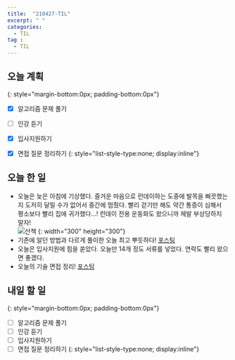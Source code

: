 ```yaml
---
title:  "210427-TIL"
excerpt: " "
categories: 
  - TIL
tag : 
  - TIL
---
```


## 오늘 계획
{: style="margin-bottom:0px; padding-bottom:0px"}

- [X] 알고리즘 문제 풀기
- [ ] 인강 듣기
- [X] 입사지원하기
- [X] 면접 질문 정리하기
{: style="list-style-type:none; display:inline"}


## 오늘 한 일

- 오늘은 늦은 아침에 기상했다. 즐거운 마음으로 런데이하는 도중에 발목을 삐끗했는지 도저히 달릴 수가 없어서 중간에 멈췄다. 빨리 걷기만 해도 약간 통증이 심해서 평소보다 빨리 집에 귀가했다...! 런데이 전용 운동화도 왔으니까 제발 부상당하지 말자!  <br> ![산책](https://user-images.githubusercontent.com/70805241/116264728-80fe4a00-a7b5-11eb-9354-7590b94c1833.png)
{: width="300" height="300"}
- 기존에 알던 방법과 다르게 풀이한 오늘 최고 뿌듯하다! [포스팅](https://techhan.github.io/algorithm/programmers-19/)
- 오늘은 입사지원에 힘을 쏟았다. 오늘만 14개 정도 서류를 넣었다. 연락도 빨리 왔으면 좋겠다.
- 오늘의 기술 면접 정리! [포스팅](https://techhan.github.io/study/interview-06/)

## 내일 할 일
{: style="margin-bottom:0px; padding-bottom:0px"}

- [ ] 알고리즘 문제 풀기
- [ ] 인강 듣기
- [ ] 입사지원하기
- [ ] 면접 질문 정리하기
{: style="list-style-type:none; display:inline"}